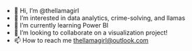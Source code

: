 - 👋 Hi, I’m @thellamagirl
- 👀 I’m interested in data analytics, crime-solving, and llamas 
- 🌱 I’m currently learning Power BI
- 💞️ I’m looking to collaborate on a visualization project!
- 📫 How to reach me thellamagirl@outlook.com

<!---
thellamagirl/thellamagirl is a ✨ special ✨ repository because its `README.md` (this file) appears on your GitHub profile.
You can click the Preview link to take a look at your changes.
--->
